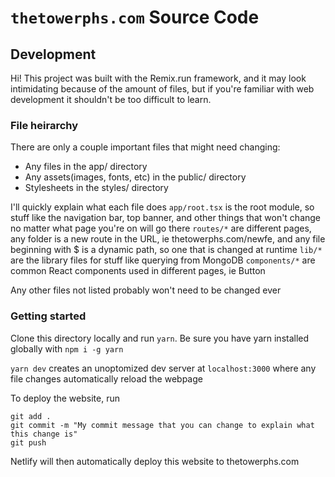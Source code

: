# `thetowerphs.com` Source Code

## Development
Hi! This project was built with the Remix.run framework, and it may look intimidating because of the amount of files, but if you're familiar with web development it shouldn't be too difficult to learn.

### File heirarchy
There are only a couple important files that might need changing:
- Any files in the app/ directory
- Any assets(images, fonts, etc) in the public/ directory
- Stylesheets in the styles/ directory

I'll quickly explain what each file does
`app/root.tsx` is the root module, so stuff like the navigation bar, top banner, and other things that won't change no matter what page you're on will go there
`routes/*` are different pages, any folder is a new route in the URL, ie thetowerphs.com/newfe, and any file beginning with $ is a dynamic path, so one that is changed at runtime
`lib/*` are the library files for stuff like querying from MongoDB
`components/*` are common React components used in different pages, ie Button

Any other files not listed probably won't need to be changed ever

### Getting started
Clone this directory locally and run `yarn`. Be sure you have yarn installed globally with `npm i -g yarn`

`yarn dev` creates an unoptomized dev server at `localhost:3000` where any file changes automatically reload the webpage

To deploy the website, run
```
git add .
git commit -m "My commit message that you can change to explain what this change is"
git push
```

Netlify will then automatically deploy this website to thetowerphs.com
